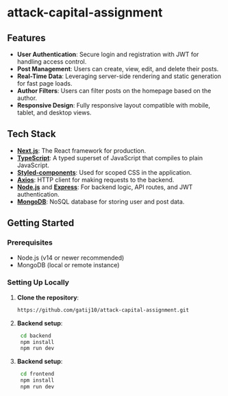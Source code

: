 # attack-capital-assignment

## Features

- **User Authentication**: Secure login and registration with JWT for handling access control.
- **Post Management**: Users can create, view, edit, and delete their posts.
- **Real-Time Data**: Leveraging server-side rendering and static generation for fast page loads.
- **Author Filters**: Users can filter posts on the homepage based on the author.
- **Responsive Design**: Fully responsive layout compatible with mobile, tablet, and desktop views.

## Tech Stack

- **[Next.js](https://nextjs.org/)**: The React framework for production.
- **[TypeScript](https://www.typescriptlang.org/)**: A typed superset of JavaScript that compiles to plain JavaScript.
- **[Styled-components](https://styled-components.com/)**: Used for scoped CSS in the application.
- **[Axios](https://github.com/axios/axios)**: HTTP client for making requests to the backend.
- **[Node.js](https://nodejs.org/)** and **[Express](https://expressjs.com/)**: For backend logic, API routes, and JWT authentication.
- **[MongoDB](https://www.mongodb.com/)**: NoSQL database for storing user and post data.

## Getting Started

### Prerequisites

- Node.js (v14 or newer recommended)
- MongoDB (local or remote instance)

### Setting Up Locally
1. **Clone the repository**:
   ```bash
   https://github.com/gatij10/attack-capital-assignment.git
   
2. **Backend setup**:
   ```bash
    cd backend
    npm install
    npm run dev
   
2. **Backend setup**:
   ```bash
    cd frontend
    npm install
    npm run dev
  
